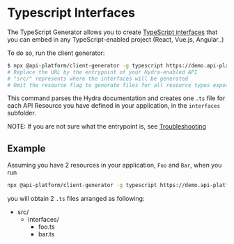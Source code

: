# Typescript Interfaces

The TypeScript Generator allows you to create [TypeScript interfaces](https://www.typescriptlang.org/docs/handbook/interfaces.html) that you can embed in any TypeScript-enabled project (React, Vue.js, Angular..)

To do so, run the client generator:

```bash
$ npx @api-platform/client-generator -g typescript https://demo.api-platform.com src/ --resource foo
# Replace the URL by the entrypoint of your Hydra-enabled API
# "src/" represents where the interfaces will be generated
# Omit the resource flag to generate files for all resource types exposed by the API
```

This command parses the Hydra documentation and creates one `.ts` file for each API Resource you have defined in your application, in the `interfaces` subfolder.

NOTE: If you are not sure what the entrypoint is, see [Troubleshooting](troubleshooting.md)

## Example

Assuming you have 2 resources in your application, `Foo` and `Bar`, when you run

```bash
npx @api-platform/client-generator -g typescript https://demo.api-platform.com src/
```

you will obtain 2 `.ts` files arranged as following:

* src/
  * interfaces/
    * foo.ts
    * bar.ts
